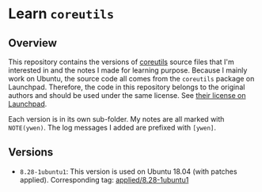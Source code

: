 # Learn `coreutils`

## Overview

This repository contains the versions of [coreutils](https://launchpad.net/ubuntu/+source/coreutils) source files that I'm interested in and the notes I made for learning purpose. Because I mainly work on Ubuntu, the source code all comes from the `coreutils` package on Launchpad. Therefore, the code in this repository belongs to the original authors and should be used under the same license. See [their license on Launchpad](https://git.launchpad.net/ubuntu/+source/coreutils/tree/COPYING).

Each version is in its own sub-folder. My notes are all marked with `NOTE(ywen)`. The log messages I added are prefixed with `[ywen]`.

## Versions

- `8.28-1ubuntu1`: This version is used on Ubuntu 18.04 (with patches applied). Corresponding tag: [applied/8.28-1ubuntu1](https://git.launchpad.net/ubuntu/+source/coreutils/tree/?h=applied/8.28-1ubuntu1)
